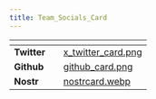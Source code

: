 ```yaml
---
title: Team_Socials_Card
---
```


<table data-view="cards"><thead><tr><th></th><th data-hidden data-type="content-ref"></th><th data-hidden data-card-cover data-type="files"></th></tr></thead><tbody><tr><td><strong>Twitter</strong></td><td></td><td><a href="../assets/x_twitter_card.png">x_twitter_card.png</a></td></tr><tr><td><strong>Github</strong></td><td></td><td><a href="../assets/github_card.png">github_card.png</a></td></tr><tr><td><strong>Nostr</strong></td><td></td><td><a href="../assets/nostrcard.webp">nostrcard.webp</a></td></tr></tbody></table>
